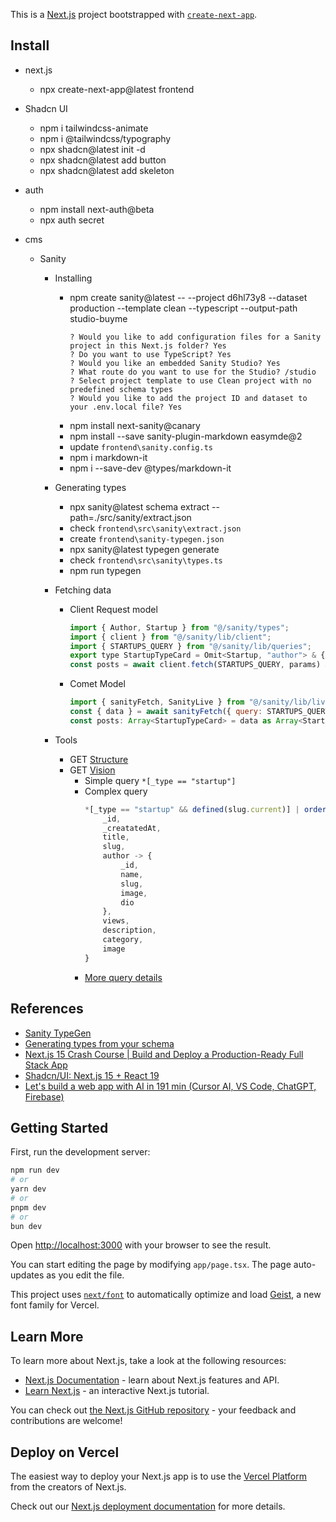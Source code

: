 This is a [Next.js](https://nextjs.org) project bootstrapped with [`create-next-app`](https://nextjs.org/docs/app/api-reference/cli/create-next-app).

## Install 
- next.js
    - npx create-next-app@latest frontend
- Shadcn UI
    - npm i tailwindcss-animate
    - npm i @tailwindcss/typography
    - npx shadcn@latest init -d
    - npx shadcn@latest add button
    - npx shadcn@latest add skeleton

- auth
    - npm install next-auth@beta
    - npx auth secret
- cms
    - Sanity
        - Installing 
            - npm create sanity@latest -- --project d6hl73y8 --dataset production --template clean --typescript --output-path studio-buyme
                ```shell
                ? Would you like to add configuration files for a Sanity project in this Next.js folder? Yes
                ? Do you want to use TypeScript? Yes
                ? Would you like an embedded Sanity Studio? Yes
                ? What route do you want to use for the Studio? /studio
                ? Select project template to use Clean project with no predefined schema types
                ? Would you like to add the project ID and dataset to your .env.local file? Yes
                ```
            - npm install next-sanity@canary
            - npm install --save sanity-plugin-markdown easymde@2
            - update `frontend\sanity.config.ts`
            - npm i markdown-it
            - npm i --save-dev @types/markdown-it
        - Generating types 
            - npx sanity@latest schema extract --path=./src/sanity/extract.json
            - check `frontend\src\sanity\extract.json`
            - create `frontend\sanity-typegen.json`
            - npx sanity@latest typegen generate
            - check `frontend\src\sanity\types.ts`
            - npm run typegen
        - Fetching data 
            - Client Request model 
                ```js
                import { Author, Startup } from "@/sanity/types";
                import { client } from "@/sanity/lib/client";
                import { STARTUPS_QUERY } from "@/sanity/lib/queries";
                export type StartupTypeCard = Omit<Startup, "author"> & { author?: Author };
                const posts = await client.fetch(STARTUPS_QUERY, params) as Array<StartupTypeCard>;
                ```
            - Comet Model
                ```js
                import { sanityFetch, SanityLive } from "@/sanity/lib/live";
                const { data } = await sanityFetch({ query: STARTUPS_QUERY, params });
                const posts: Array<StartupTypeCard> = data as Array<StartupTypeCard>;
                ```

        - Tools 
            - GET [Structure](http://localhost:3000/studio/structure)
            - GET [Vision](http://localhost:3000/studio/vision)
                - Simple query
                    `*[_type == "startup"]`
                - Complex query
                    ```js
                    *[_type == "startup" && defined(slug.current)] | order(_createdAt desc){
                        _id, 
                        _creatatedAt,
                        title, 
                        slug, 
                        author -> {
                            _id,
                            name,
                            slug,
                            image, 
                            dio
                        },
                        views,
                        description,
                        category,
                        image
                    } 
                    ```
                - [More query details](./src/sanity/lib/queries.ts)


## References 
- [Sanity TypeGen](https://www.sanity.io/docs/sanity-typegen)
- [Generating types from your schema](https://www.sanity.io/learn/course/typescripted-content/generating-types-from-your-schema)
- [Next.js 15 Crash Course | Build and Deploy a Production-Ready Full Stack App](https://www.youtube.com/watch?v=Zq5fmkH0T78)
- [Shadcn/UI: Next.js 15 + React 19](https://ui.shadcn.com/docs/react-19)
- [Let's build a web app with AI in 191 min (Cursor AI, VS Code, ChatGPT, Firebase)](https://www.youtube.com/watch?v=-tnPCI5RdNA)

## Getting Started

First, run the development server:

```bash
npm run dev
# or
yarn dev
# or
pnpm dev
# or
bun dev
```

Open [http://localhost:3000](http://localhost:3000) with your browser to see the result.

You can start editing the page by modifying `app/page.tsx`. The page auto-updates as you edit the file.

This project uses [`next/font`](https://nextjs.org/docs/app/building-your-application/optimizing/fonts) to automatically optimize and load [Geist](https://vercel.com/font), a new font family for Vercel.

## Learn More

To learn more about Next.js, take a look at the following resources:

- [Next.js Documentation](https://nextjs.org/docs) - learn about Next.js features and API.
- [Learn Next.js](https://nextjs.org/learn) - an interactive Next.js tutorial.

You can check out [the Next.js GitHub repository](https://github.com/vercel/next.js) - your feedback and contributions are welcome!

## Deploy on Vercel

The easiest way to deploy your Next.js app is to use the [Vercel Platform](https://vercel.com/new?utm_medium=default-template&filter=next.js&utm_source=create-next-app&utm_campaign=create-next-app-readme) from the creators of Next.js.

Check out our [Next.js deployment documentation](https://nextjs.org/docs/app/building-your-application/deploying) for more details.
